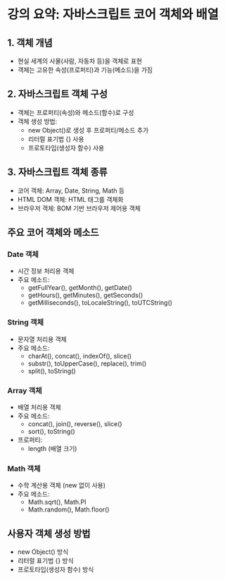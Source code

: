# 강의 요약: 자바스크립트 코어 객체와 배열

## 1. 객체 개념
- 현실 세계의 사물(사람, 자동차 등)을 객체로 표현
- 객체는 고유한 속성(프로퍼티)과 기능(메소드)을 가짐

## 2. 자바스크립트 객체 구성
- 객체는 프로퍼티(속성)와 메소드(함수)로 구성
- 객체 생성 방법:
  - new Object()로 생성 후 프로퍼티/메소드 추가
  - 리터럴 표기법 {} 사용
  - 프로토타입(생성자 함수) 사용

## 3. 자바스크립트 객체 종류
- 코어 객체: Array, Date, String, Math 등
- HTML DOM 객체: HTML 태그를 객체화
- 브라우저 객체: BOM 기반 브라우저 제어용 객체

## 주요 코어 객체와 메소드

### Date 객체
- 시간 정보 처리용 객체
- 주요 메소드:
  - getFullYear(), getMonth(), getDate()
  - getHours(), getMinutes(), getSeconds()
  - getMilliseconds(), toLocaleString(), toUTCString()

### String 객체
- 문자열 처리용 객체
- 주요 메소드:
  - charAt(), concat(), indexOf(), slice()
  - substr(), toUpperCase(), replace(), trim()
  - split(), toString()

### Array 객체
- 배열 처리용 객체
- 주요 메소드:
  - concat(), join(), reverse(), slice()
  - sort(), toString()
- 프로퍼티:
  - length (배열 크기)

### Math 객체
- 수학 계산용 객체 (new 없이 사용)
- 주요 메소드:
  - Math.sqrt(), Math.PI
  - Math.random(), Math.floor()

## 사용자 객체 생성 방법
- new Object() 방식
- 리터럴 표기법 {} 방식
- 프로토타입(생성자 함수) 방식
